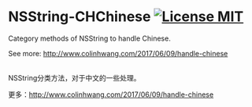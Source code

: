# NSString-CHChinese [![License MIT](https://img.shields.io/badge/license-MIT-green.svg?style=flat)](https://raw.githubusercontent.com/colinhwang/NSString-CHChinese/master/LICENSE)&nbsp;
Category methods of NSString to handle Chinese.

See more: http://www.colinhwang.com/2017/06/09/handle-chinese

<br />
NSString分类方法，对于中文的一些处理。

更多：http://www.colinhwang.com/2017/06/09/handle-chinese
